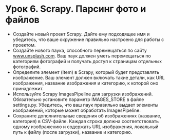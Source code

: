 # Урок 6. Scrapy. Парсинг фото и файлов

* Создайте новый проект Scrapy. Дайте ему подходящее имя и убедитесь, что ваше окружение правильно настроено для работы
  с проектом.
* Создайте нового паука, способного перемещаться по сайту www.unsplash.com. Ваш паук должен уметь перемещаться по
  категориям фотографий и получать доступ к страницам отдельных фотографий.
* Определите элемент (Item) в Scrapy, который будет представлять изображение. Ваш элемент должен включать такие детали,
  как URL изображения, название изображения и категорию, к которой оно принадлежит.
* Используйте Scrapy ImagesPipeline для загрузки изображений. Обязательно установите параметр IMAGES_STORE в файле
  settings.py. Убедитесь, что ваш паук правильно выдает элементы изображений, которые может обработать ImagesPipeline.
* Сохраните дополнительные сведения об изображениях (название, категория) в CSV-файле. Каждая строка должна
  соответствовать одному изображению и содержать URL изображения, локальный путь к файлу (после загрузки), название и
  категорию.
